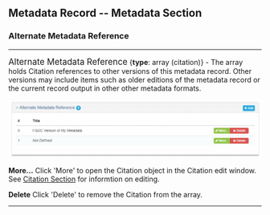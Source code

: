 ## Metadata Record -- Metadata Section
### Alternate Metadata Reference
---

<span class="md-panel" style="font-size: larger">Alternate Metadata Reference</span> {**type**: array (<span class="md-panel">citation</span>)} - The array holds <span class="md-panel">Citation</span> references to other versions of this metadata record.  Other versions may include items such as older editions of the metadata record or the current record output in other other metadata formats.

![Alternate Metadata Reference Array](/assets/reference/edit-objects/metadata/alternateReference-array.png)

<strong class="btn btn-success btn-xs"> <i class="fa fa-pencil"> </i> More...</strong> Click 'More' to open the <span class="md-panel">Citation</span> object in the <span class="md-section">Citation</span> edit window.  See [Citation Section](../citation-section.md) for informtion on editing.

<strong class="btn btn-danger btn-xs"> <i class="fa fa-times"> </i> Delete</strong> Click 'Delete' to remove the <span class="md-panel">Citation</span> from the array.

---
